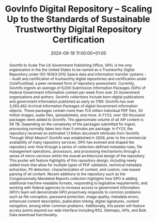 ---
abstract: 'GovInfo to Scale

  The US Government Publishing Office, GPO, is the only organization in the the United
  States to be named as a Trustworthy Digital Repository under ISO 16363:2012 Space
  data and information transfer systems -- Audit and certification of trustworthy
  digital repositories and certification under CoreTrustSeal, a peer-reviewed form
  of repository assessment. Currently, GovInfo ingests an average of 6,000 Submission
  Information Packages (SIPs) of Federal Government information content per week from
  over 25 Government organizations and authors. GovInfo collections include born-digital
  publications and government information published as early as 1789. GovInfo has
  over 3,393,462 Archival Information Packages of digital Government information objects.
  These packages contain more than 11.6 million individual PDF files, 30 million images,
  audio files, spreadsheets, and more. In FY23, over 195 thousand packages were added
  to GovInfo. The approximate volume of all AIP content is 99 TB. Depending on the
  complexity of the packages submitted for ingest, processing normally takes less
  than 5 minutes per package. In FY23, the repository received an estimated 1,1 billion
  document retrievals from GovInfo.


  Through What Means?

  GovInfo was established in 2009, prior to the commercial availability of many repository
  services. GPO has evolved and shaped the repository over time through a series of
  collection-defined metadata rules, file management operations, processors, and processing
  mechanisms through a series of micro-services within the overall architectural design
  of the repository. This poster will feature highlights of this repository design,
  including newly added tools that allow for multiple types of PDF validation, technical
  metadata extraction, PII detection, characterization of content, and custom, rule-based
  parsing of all content. Recent additions to the repository such as the Congressionally
  Mandated Reports collection highlights how GPO is adding additional machine-readable
  formats, responding to legislative requirements, and working with federal agencies
  to increase access to government information. GPO’s team will demonstrate GPO proactively
  responds to common problems such as file corruption, password protection, image
  quality, metadata errors, enhanced content description, publication linking, digital
  signatures, content navigation, among other common problems. Additionally, this
  poster will feature access points beyond our web interface including RSS, Sitemaps,
  APIs, and Bulk Data download functionality.'
creators:
- Alec Bradley
- Heidi Ramos
- Jessica Tieman
date: 2024-09-18 11:00:00+01:00
document_url: https://zenodo.org/records/13643139/download/pdf
grand_parent: iPRES
institutions: []
keywords:
- approaches to preservation
- scaling up
landing_page_url: https://zenodo.org/records/13643139
language: eng
layout: publication
license: Creative Commons Zero (CC0-1.0)
notes_url: ''
parent: iPRES 2024
publication_type: poster
size: null
slides_url: ''
source_name: iPRES
stream_url: ''
title: GovInfo Digital Repository – Scaling Up to the Standards of Sustainable Trustworthy
  Digital Repository Certification
year: 2024
---